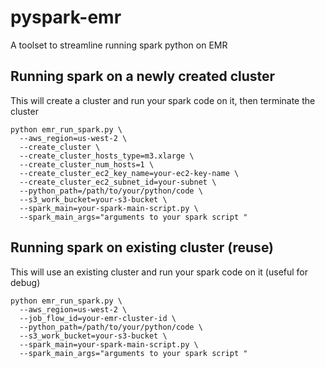 # pyspark-emr
A toolset to streamline running spark python on EMR

## Running spark on a newly created cluster
This will create a cluster and run your spark code on it, then terminate the cluster

```
python emr_run_spark.py \
  --aws_region=us-west-2 \
  --create_cluster \
  --create_cluster_hosts_type=m3.xlarge \
  --create_cluster_num_hosts=1 \
  --create_cluster_ec2_key_name=your-ec2-key-name \
  --create_cluster_ec2_subnet_id=your-subnet \
  --python_path=/path/to/your/python/code \
  --s3_work_bucket=your-s3-bucket \
  --spark_main=your-spark-main-script.py \
  --spark_main_args="arguments to your spark script "
```

## Running spark on existing cluster (reuse)
This will use an existing cluster and run your spark code on it (useful for debug)
```
python emr_run_spark.py \
  --aws_region=us-west-2 \
  --job_flow_id=your-emr-cluster-id \
  --python_path=/path/to/your/python/code \
  --s3_work_bucket=your-s3-bucket \
  --spark_main=your-spark-main-script.py \
  --spark_main_args="arguments to your spark script "
```